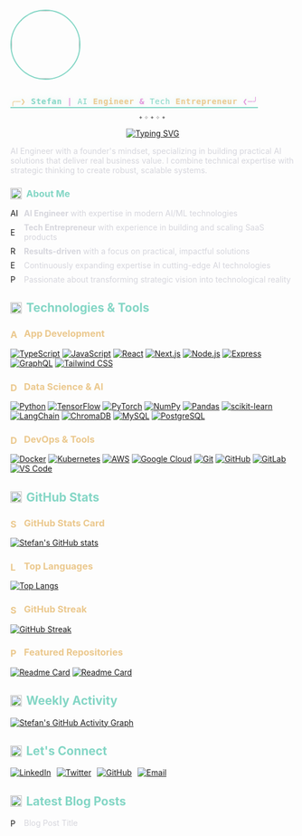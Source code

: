 # <img src="https://github.com/ethrdev.png" width="120" height="120" style="border-radius: 50%; border: 2px solid #83D6C5;">

## <div align="center" style="margin: 0.5em 0;">
  <span style="
    color: #83D6C5;
    font-family: 'Fira Code', 'Consolas', monospace;
    font-weight: 600;
    letter-spacing: 0.05em;
    text-shadow: 0 0 10px rgba(131, 214, 197, 0.3);
    border-bottom: 2px solid #83D6C5;
    padding-bottom: 0.2em;
    display: inline-block;
  ">
    <span style="color: #EBC88D;">╭─❯</span>
    <span style="font-family: 'Fira Code', monospace; font-weight: 600;">Stefan</span>
    <span style="color: #E394DC;">|</span>
    <span style="color: #83D6C5; font-weight: 400;">AI</span>
    <span style="color: #EBC88D;">Engineer</span>
    <span style="color: #E394DC;">&</span>
    <span style="color: #83D6C5; font-weight: 400;">Tech</span>
    <span style="color: #EBC88D;">Entrepreneur</span>
    <span style="color: #E394DC;">❮─╯</span>
  </span>
</div>

<div align="center" style="
  font-family: 'Fira Code', monospace;
  color: #737373;
  font-size: 0.9em;
  margin: -0.5em 0 1em 0;
  letter-spacing: 0.2em;
">
  <span>✦</span><span>✧</span><span>✦</span><span>✧</span><span>✦</span>
</div>

<div align="center">
  <a href="https://git.io/typing-svg">
    <img src="https://readme-typing-svg.demolab.com?font=Fira+Code&weight=500&size=20&duration=3000&pause=1000&color=83D6C5&center=true&vCenter=true&width=600&lines=Building+intelligent+solutions+with+AI;Transforming+ideas+into+scalable+products;Passionate+about+MERN+and+AI+stacks;Creating+impact+through+technology" alt="Typing SVG" />
  </a>
</div>

<span style="color: #D6D6DD">AI Engineer with a founder's mindset, specializing in building practical AI solutions that deliver real business value. I combine technical expertise with strategic thinking to create robust, scalable systems.</span>

### <span style="color: #83D6C5; display: flex; align-items: center; gap: 8px;"><img src="https://cdn.simpleicons.org/rocket/83D6C5" width="20" alt="About Me" /> About Me</span>
<ul style="list-style-type: none; padding-left: 0; margin-left: 0;">
  <li style="display: flex; align-items: center; gap: 8px; margin-bottom: 8px;"><img src="https://cdn.simpleicons.org/lightbulb/83D6C5" width="16" alt="AI" /> <span style="color: #D6D6DD"><strong>AI Engineer</strong> with expertise in modern AI/ML technologies</span></li>
  <li style="display: flex; align-items: center; gap: 8px; margin-bottom: 8px;"><img src="https://cdn.simpleicons.org/building/83D6C5" width="16" alt="Entrepreneur" /> <span style="color: #D6D6DD"><strong>Tech Entrepreneur</strong> with experience in building and scaling SaaS products</span></li>
  <li style="display: flex; align-items: center; gap: 8px; margin-bottom: 8px;"><img src="https://cdn.simpleicons.org/target/83D6C5" width="16" alt="Results" /> <span style="color: #D6D6DD"><strong>Results-driven</strong> with a focus on practical, impactful solutions</span></li>
  <li style="display: flex; align-items: center; gap: 8px; margin-bottom: 8px;"><img src="https://cdn.simpleicons.org/magnify/83D6C5" width="16" alt="Expertise" /> <span style="color: #D6D6DD">Continuously expanding expertise in cutting-edge AI technologies</span></li>
  <li style="display: flex; align-items: center; gap: 8px;"><img src="https://cdn.simpleicons.org/rocketlaunch/83D6C5" width="16" alt="Passion" /> <span style="color: #D6D6DD">Passionate about transforming strategic vision into technological reality</span></li>
</ul>

## <span style="color: #83D6C5; display: flex; align-items: center; gap: 8px;"><img src="https://cdn.simpleicons.org/tools/83D6C5" width="20" alt="Technologies" /> Technologies & Tools</span>

### <span style="color: #EBC88D; display: flex; align-items: center; gap: 8px;"><img src="https://cdn.simpleicons.org/code/83D6C5" width="16" alt="App Development" /> App Development</span>
[![TypeScript](https://img.shields.io/badge/TypeScript-0D1117?style=flat&logo=typescript&logoColor=83D6C5)](https://www.typescriptlang.org/)
[![JavaScript](https://img.shields.io/badge/JavaScript-0D1117?style=flat&logo=javascript&logoColor=83D6C5)](https://developer.mozilla.org/en-US/docs/Web/JavaScript)
[![React](https://img.shields.io/badge/React-0D1117?style=flat&logo=react&logoColor=83D6C5)](https://reactjs.org/)
[![Next.js](https://img.shields.io/badge/Next.js-0D1117?style=flat&logo=nextdotjs&logoColor=83D6C5)](https://nextjs.org/)
[![Node.js](https://img.shields.io/badge/Node.js-0D1117?style=flat&logo=nodedotjs&logoColor=83D6C5)](https://nodejs.org/)
[![Express](https://img.shields.io/badge/Express-0D1117?style=flat&logo=express&logoColor=83D6C5)](https://expressjs.com/)
[![GraphQL](https://img.shields.io/badge/GraphQL-0D1117?style=flat&logo=graphql&logoColor=83D6C5)](https://graphql.org/)
[![Tailwind CSS](https://img.shields.io/badge/Tailwind_CSS-0D1117?style=flat&logo=tailwindcss&logoColor=83D6C5)](https://tailwindcss.com/)

### <span style="color: #EBC88D; display: flex; align-items: center; gap: 8px;"><img src="https://cdn.simpleicons.org/brain/83D6C5" width="16" alt="Data Science & AI" /> Data Science & AI</span>
[![Python](https://img.shields.io/badge/Python-0D1117?style=flat&logo=python&logoColor=83D6C5)](https://www.python.org/)
[![TensorFlow](https://img.shields.io/badge/TensorFlow-0D1117?style=flat&logo=tensorflow&logoColor=83D6C5)](https://www.tensorflow.org/)
[![PyTorch](https://img.shields.io/badge/PyTorch-0D1117?style=flat&logo=pytorch&logoColor=83D6C5)](https://pytorch.org/)
[![NumPy](https://img.shields.io/badge/NumPy-0D1117?style=flat&logo=numpy&logoColor=83D6C5)](https://numpy.org/)
[![Pandas](https://img.shields.io/badge/Pandas-0D1117?style=flat&logo=pandas&logoColor=83D6C5)](https://pandas.pydata.org/)
[![scikit-learn](https://img.shields.io/badge/scikit--learn-0D1117?style=flat&logo=scikit-learn&logoColor=83D6C5)](https://scikit-learn.org/)
[![LangChain](https://img.shields.io/badge/LangChain-0D1117?style=flat&logo=langchain&logoColor=83D6C5)](https://python.langchain.com/)
[![ChromaDB](https://img.shields.io/badge/ChromaDB-0D1117?style=flat&logo=chromium&logoColor=83D6C5)](https://www.trychroma.com/)
[![MySQL](https://img.shields.io/badge/MySQL-0D1117?style=flat&logo=mysql&logoColor=83D6C5)](https://www.mysql.com/)
[![PostgreSQL](https://img.shields.io/badge/PostgreSQL-0D1117?style=flat&logo=postgresql&logoColor=83D6C5)](https://www.postgresql.org/)

### <span style="color: #EBC88D; display: flex; align-items: center; gap: 8px;"><img src="https://cdn.simpleicons.org/server/83D6C5" width="16" alt="DevOps & Tools" /> DevOps & Tools</span>
[![Docker](https://img.shields.io/badge/Docker-0D1117?style=flat&logo=docker&logoColor=83D6C5)](https://www.docker.com/)
[![Kubernetes](https://img.shields.io/badge/Kubernetes-0D1117?style=flat&logo=kubernetes&logoColor=83D6C5)](https://kubernetes.io/)
[![AWS](https://img.shields.io/badge/AWS-0D1117?style=flat&logo=amazonaws&logoColor=83D6C5)](https://aws.amazon.com/)
[![Google Cloud](https://img.shields.io/badge/Google_Cloud-0D1117?style=flat&logo=googlecloud&logoColor=83D6C5)](https://cloud.google.com/)
[![Git](https://img.shields.io/badge/Git-0D1117?style=flat&logo=git&logoColor=83D6C5)](https://git-scm.com/)
[![GitHub](https://img.shields.io/badge/GitHub-0D1117?style=flat&logo=github&logoColor=83D6C5)](https://github.com/)
[![GitLab](https://img.shields.io/badge/GitLab-0D1117?style=flat&logo=gitlab&logoColor=83D6C5)](https://about.gitlab.com/)
[![VS Code](https://img.shields.io/badge/VS_Code-0D1117?style=flat&logo=visualstudiocode&logoColor=83D6C5)](https://code.visualstudio.com/)

## <span style="color: #83D6C5; display: flex; align-items: center; gap: 8px;"><img src="https://cdn.simpleicons.org/github/83D6C5" width="20" alt="GitHub Stats" /> GitHub Stats</span>

### <span style="color: #EBC88D; display: flex; align-items: center; gap: 8px;"><img src="https://cdn.simpleicons.org/githubactions/83D6C5" width="16" alt="Stats" /> GitHub Stats Card</span>
[![Stefan's GitHub stats](https://github-readme-stats.vercel.app/api?username=ethrdev&show_icons=true&theme=github_dark&bg_color=0D1117&hide_border=true&title_color=83D6C5&text_color=D6D6DD&icon_color=E394DC&ring_color=EBC88D&include_all_commits=true&count_private=true)](https://github.com/ethrdev)

### <span style="color: #EBC88D; display: flex; align-items: center; gap: 8px;"><img src="https://cdn.simpleicons.org/code/83D6C5" width="16" alt="Languages" /> Top Languages</span>
[![Top Langs](https://github-readme-stats.vercel.app/api/top-langs/?username=ethrdev&layout=compact&theme=github_dark&bg_color=0D1117&hide_border=true&title_color=83D6C5&text_color=D6D6DD&hide=html,css,scss&langs_count=6)](https://github.com/ethrdev)

### <span style="color: #EBC88D; display: flex; align-items: center; gap: 8px;"><img src="https://cdn.simpleicons.org/flame/83D6C5" width="16" alt="Streak" /> GitHub Streak</span>
[![GitHub Streak](https://streak-stats.demolab.com?user=ethrdev&theme=github-dark&background=0D1117&border=292929&dates=737373&ring=83D6C5&fire=83D6C5&currStreakNum=D6D6DD&sideNums=D6D6DD&currStreakLabel=83D6C5&sideLabels=737373)](https://git.io/streak-stats)

### <span style="color: #EBC88D; display: flex; align-items: center; gap: 8px;"><img src="https://cdn.simpleicons.org/github/83D6C5" width="16" alt="Projects" /> Featured Repositories</span>
[![Readme Card](https://github-readme-stats.vercel.app/api/pin/?username=ethrdev&repo=REPO_NAME_1&theme=github_dark&bg_color=0D1117&hide_border=true&title_color=83D6C5&text_color=D6D6DD&icon_color=E394DC)](https://github.com/ethrdev/REPO_NAME_1)
[![Readme Card](https://github-readme-stats.vercel.app/api/pin/?username=ethrdev&repo=REPO_NAME_2&theme=github_dark&bg_color=0D1117&hide_border=true&title_color=83D6C5&text_color=D6D6DD&icon_color=E394DC)](https://github.com/ethrdev/REPO_NAME_2)

## <span style="color: #83D6C5; display: flex; align-items: center; gap: 8px;"><img src="https://cdn.simpleicons.org/githubactions/83D6C5" width="20" alt="Activity" /> Weekly Activity</span>
[![Stefan's GitHub Activity Graph](https://github-readme-activity-graph.vercel.app/graph?username=ethrdev&theme=github-dark&bg_color=0D1117&hide_border=true&line=83D6C5&point=D6D6DD&color=737373&area=true&area_color=163761)](https://github.com/ethrdev)

## <span style="color: #83D6C5; display: flex; align-items: center; gap: 8px;"><img src="https://cdn.simpleicons.org/link/83D6C5" width="20" alt="Connect" /> Let's Connect</span>
<div style="display: flex; gap: 10px; margin-bottom: 15px;">
  <a href="https://linkedin.com/in/your-profile" title="LinkedIn">
    <img src="https://img.shields.io/badge/LinkedIn-0D1117?style=for-the-badge&logo=linkedin&logoColor=83D6C5" alt="LinkedIn" />
  </a>
  <a href="https://twitter.com/your-handle" title="Twitter">
    <img src="https://img.shields.io/badge/Twitter-0D1117?style=for-the-badge&logo=twitter&logoColor=83D6C5" alt="Twitter" />
  </a>
  <a href="https://github.com/ethrdev" title="GitHub">
    <img src="https://img.shields.io/badge/GitHub-0D1117?style=for-the-badge&logo=github&logoColor=83D6C5" alt="GitHub" />
  </a>
  <a href="mailto:your.email@example.com" title="Email">
    <img src="https://img.shields.io/badge/Email-0D1117?style=for-the-badge&logo=gmail&logoColor=83D6C5" alt="Email" />
  </a>
</div>

## <span style="color: #83D6C5; display: flex; align-items: center; gap: 8px;"><img src="https://cdn.simpleicons.org/book/83D6C5" width="20" alt="Blog" /> Latest Blog Posts</span>
<ul style="list-style-type: none; padding-left: 0; margin-left: 0;">
  <li style="display: flex; align-items: center; gap: 8px; margin-bottom: 8px;">
    <img src="https://cdn.simpleicons.org/bookmark/83D6C5" width="16" alt="Post" />
    <a href="https://your-blog.com/link-to-post" style="color: #D6D6DD; text-decoration: none;">Blog Post Title</a>
  </li>
</ul>

